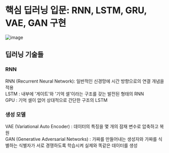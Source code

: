 # 핵심 딥러닝 입문: RNN, LSTM, GRU, VAE, GAN 구현

![image](https://user-images.githubusercontent.com/40276516/101937110-c5cd7e00-3c24-11eb-91a3-46a1a7128d22.png)

## 딥러닝 기술들

### RNN
RNN (Recurrent Neural Network): 일반적인 신경망에 시간 방향으로의 연결 개념을 적용
<br>
LSTM : 내부에 '게이트'와 '기억 셀'이라는 구조를 갖는 발전된 형태의 RNN
<br>
GPU : 기억 셀이 없어 상대적으로 간단한 구조의 LSTM

### 생성 모델
VAE (Variational Auto Encoder) : 데이터의 특징을 몇 개의 잠재 변수로 압축하고 복원
<br>
GAN (Generative Adversarial Networks) : 가짜를 만들어내는 생성자와 가짜를 식별하는 식별자가 서로 경쟁하도록 학습시켜 실제와 똑같은 데이터를 생성
